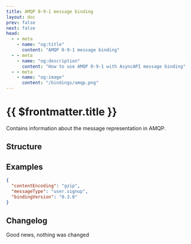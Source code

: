 ```yaml
---
title: AMQP 0-9-1 message binding
layout: doc
prev: false
next: false
head:
  - - meta
    - name: "og:title"
      content: "AMQP 0-9-1 message binding"
  - - meta
    - name: "og:description"
      content: "How to use AMQP 0-9-1 with AsyncAPI message binding"
  - - meta
    - name: "og:image"
      content: "/bindings/amqp.png"
---
```


# {{ $frontmatter.title }}

Contains information about the message representation in AMQP.

## Structure

<Json url="https://raw.githubusercontent.com/asyncapi/spec-json-schemas/master/bindings/amqp/0.3.0/message.json" />

## Examples

```json
{
  "contentEncoding": "gzip",
  "messageType": "user.signup",
  "bindingVersion": "0.3.0"
}
```

## Changelog

Good news, nothing was changed